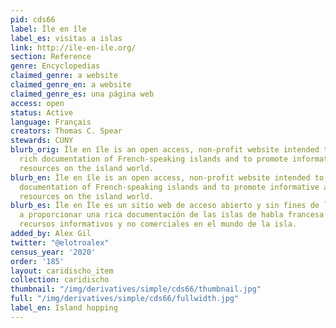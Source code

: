 ```yaml
---
pid: cds66
label: Île en île
label_es: visitas a islas
link: http://ile-en-ile.org/
section: Reference
genre: Encyclopedias
claimed_genre: a website
claimed_genre_en: a website
claimed_genre_es: una página web
access: open
status: Active
language: Français
creators: Thomas C. Spear
stewards: CUNY
blurb_orig: Île en île is an open access, non-profit website intended to provide a
  rich documentation of French-speaking islands and to promote informative and non-commercial
  resources on the island world.
blurb_en: Île en île is an open access, non-profit website intended to provide a rich
  documentation of French-speaking islands and to promote informative and non-commercial
  resources on the island world.
blurb_es: Île en Île es un sitio web de acceso abierto y sin fines de lucro destinado
  a proporcionar una rica documentación de las islas de habla francesa y promover
  recursos informativos y no comerciales en el mundo de la isla.
added_by: Alex Gil
twitter: "@elotroalex"
census_year: '2020'
order: '185'
layout: caridischo_item
collection: caridischo
thumbnail: "/img/derivatives/simple/cds66/thumbnail.jpg"
full: "/img/derivatives/simple/cds66/fullwidth.jpg"
label_en: Island hopping
---
```

